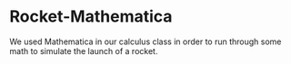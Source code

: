 # Rocket-Mathematica
We used Mathematica in our calculus class in order to run through some math to simulate the launch of a rocket. 
